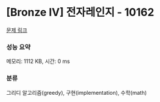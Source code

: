 # [Bronze IV] 전자레인지 - 10162 

[문제 링크](https://www.acmicpc.net/problem/10162) 

### 성능 요약

메모리: 1112 KB, 시간: 0 ms

### 분류

그리디 알고리즘(greedy), 구현(implementation), 수학(math)


